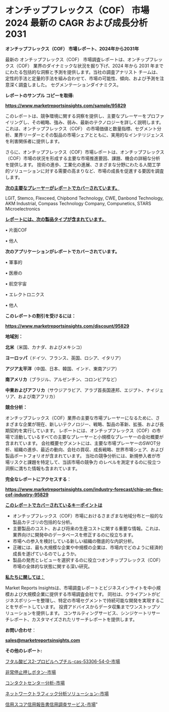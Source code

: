# オンチップフレックス（COF） 市場 2024 最新の CAGR および成長分析 2031

<strong>オンチップフレックス（COF） 市場レポート、2024年から2031年</strong>

最新の オンチップフレックス（COF） 市場調査レポートは、オンチップフレックス（COF） 業界のダイナミックな状況を掘り下げ、2024 年から 2031 年までにわたる包括的な洞察と予測を提供します。当社の調査アナリスト チームは、定性的手法と定量的手法を組み合わせて、市場の可能性、傾向、および予測を注意深く調査しました。 セグメンテーションダイナミクス。



<strong>レポートのサンプル コピーを取得:</strong> <a href=https://www.marketreportsinsights.com/sample/95829>

<strong><u>https://www.marketreportsinsights.com/sample/95829</u></strong></a>

このレポートは、競争環境に関する洞察を提供し、主要なプレーヤーをプロファイリングし、その戦略、強み、弱み、最新のテクノロジーを詳しく説明します。 これは、オンチップフレックス（COF） の市場価値と数量指標、セグメント分析、業界リーダーとその製品の市場シェアとともに、実用的なインテリジェンスを利害関係者に提供します。

さらに、オンチップフレックス（COF）市場レポートは、オンチップフレックス（COF）市場の状況を形成する主要な市場推進要因、課題、機会の詳細な分析を提供します。 技術の進歩、工業化の進展、さまざまな分野にわたる人間工学的ソリューションに対する需要の高まりなど、市場の成長を促進する要因を調査します。



<strong><u>次の主要なプレーヤーがレポートでカバーされています。</u></strong>

LGIT, Stemco, Flexceed, Chipbond Technology, CWE, Danbond Technology, AKM Industrial, Compass Technology Company, Compunetics, STARS Microelectronics



<strong><u><b>レポートには、次の製品タイプが含まれています。</b></u></strong>

• 片面COF

• 他人



<strong><b>次のアプリケーションがレポートでカバーされています。</b></strong>

• 軍事的

• 医療の

• 航空宇宙

• エレクトロニクス

• 他人



<strong><b>このレポートの割引を受けるには：</b></strong><a href=https://www.marketreportsinsights.com/discount/95829>

<strong><u>https://www.marketreportsinsights.com/discount/95829</u></strong></a>



<strong>地域別：</strong>



<strong>北米</strong>（米国、カナダ、およびメキシコ）



<strong>ヨーロッパ</strong>（ドイツ、フランス、英国、ロシア、イタリア）



<strong>アジア太平洋</strong>（中国、日本、韓国、インド、東南アジア）



<strong>南アメリカ</strong>（ブラジル、アルゼンチン、コロンビアなど）



<strong>中東およびアフリカ</strong>（サウジアラビア、アラブ首長国連邦、エジプト、ナイジェリア、および南アフリカ）



<strong>競合分析：</strong>

オンチップフレックス（COF）業界の主要な市場プレーヤーになるために、さまざまな企業が現在、新しいテクノロジー、戦略、製品の革新、拡張、および長期契約を実行しています。 レポートには、オンチップフレックス（COF）の市場で活動しているすべての主要なプレーヤーと小規模なプレーヤーの会社概要が含まれています。 会社概要セグメントには、主要な市場プレーヤーのSWOT分析、組織の進歩、最近の動向、会社の買収、成長戦略、世界市場シェア、および製品ポートフォリオが含まれています。 当社の競争分析には、新規参入者が市場リスクと課題を特定して、当該市場の競争力 のレベルを測定するのに役立つ洞察に満ちた情報も含まれています。



<strong>完全なレポートにアクセスする</strong>：

<a href=https://www.marketreportsinsights.com/industry-forecast/chip-on-flex-cof-industry-95829>

<strong><u>https://www.marketreportsinsights.com/industry-forecast/chip-on-flex-cof-industry-95829</u></strong></a>



<strong><u><b>このレポートでカバーされているキーポイントは</b></u></strong>
<ul>
  <li>オンチップフレックス（COF）市場におけるさまざまな地域分布と一般的な製品カテゴリの包括的な分析。</li>
  <li>主要製品のコスト、および将来の生産コストに関する重要な情報。これは、業界向けに開発中のデータベースを修正するのに役立ちます。</li>
  <li>市場への参入を検討している新しい組織の徹底的な内訳分析。</li>
  <li>正確には、最も大規模な企業や中規模の企業は、市場内でどのように経済的成長を遂げているのでしょうか。</li>
  <li>製品の発売とレビューを選択するのに役立つオンチップフレックス（COF）市場の全体的な状態に関する深い研究。</li>
</ul>


<strong><u><b>私たちに関しては：</b></u></strong>

Market Reports Insightsは、市場調査レポートとビジネスインサイトを中小規模および大規模企業に提供する市場調査会社です。 同社は、クライアントがビジネスポリシーを整理し、特定の市場セグメントで持続可能な開発を実現することをサポートしています。 投資アドバイスからデータ収集までワンストップソリューションを提供します。 コンサルティングサービス、シンジケートリサーチレポート、カスタマイズされたリサーチレポートを提供します。



<strong><b>お問い合わせ</b></strong>：

<a href=mailto:sales@marketreportsinsights.com>

<strong><u>sales@marketreportsinsights.com</u></strong></a>



<strong>その他のレポート:</strong>

<a href=https://www.linkedin.com/pulse/フタル酸ビス2-プロピルヘプチル-cas-53306-54-0-市場-2023-z5fif/>フタル酸ビス2-プロピルヘプチル-cas-53306-54-0-市場</a>

<a href=https://www.linkedin.com/pulse/非常停止押しボタン-市場-2023-新興市場-将来の動向と市場需要-2030-r1nec/>非常停止押しボタン-市場</a>

<a href=https://www.linkedin.com/pulse/コンタクトセンター分析-市場-2023-推進要因と成長機会-2030-analytics-achievers-24-analysis-g50df/>コンタクトセンター分析-市場</a>

<a href=https://www.linkedin.com/pulse/ネットワークトラフィック分析ソリューション-市場-2023-収益と成長ドライバー-8d47f/>ネットワークトラフィック分析ソリューション-市場</a>

<a href=https://www.linkedin.com/pulse/信用スコア信用報告書信用調査サービス-市場-2023-推進要因と成長機会-0evhf/>信用スコア信用報告書信用調査サービス-市場</a>"
